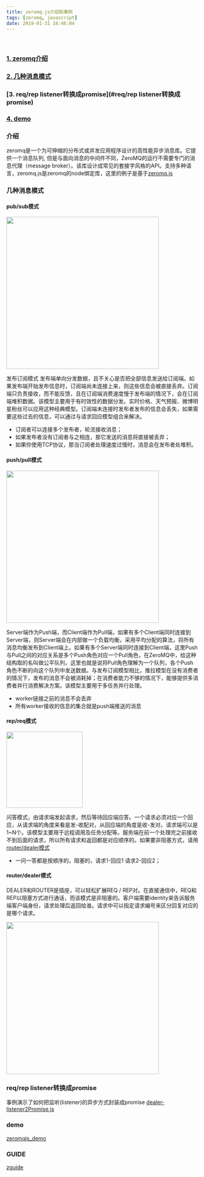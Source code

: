 ```yaml
---
title: zeromq.js介绍和事例
tags: [zeromq, javascript]
date: 2019-01-31 16:46:04
---
```

　　　　


<script>
    // const title = document.getElementsByClassName('post-title')[0];
    // const isHome = document.getElementsByClassName('post-title-link') > 0;
    // if (!isHome && title) {
    //    console.log(document.styleSheets[0].rules[0])
    //    try {
    //        document.styleSheets[0].insertRule(
    //        `.mystery-title::after{
    //            content:'after';
    //            color:green;
    //        }`,
    //        0)//chrome,firefox等非IE浏览器使用
    //    } catch(err) {
    //        console.log(err)
    //    }
    //    try {
    //        document.styleSheets[0].addRule('.mystery-title::before{color:green}',0)//IE系列浏览器使用
    //    } catch(err) {
    //        console.log(err)
    //    }
    //    if (!title.className.match('mystery-title')) {
    //        title.className += ' mystery-title' 
    //    }
    //    console.log(title.className) 
    //}
</script>

### [1. zeromq介绍](#介绍)

### [2. 几种消息模式](#几种消息模式)
 
### [3. req/rep listener转换成promise](#req/rep listener转换成promise)

### [4. demo](#demo)
 
### 介绍
zeromq是一个为可伸缩的分布式或并发应用程序设计的高性能异步消息库。它提供一个消息队列, 但是与面向消息的中间件不同，ZeroMQ的运行不需要专门的消息代理（message broker）。该库设计成常见的套接字风格的API。支持多种语言，zeromq.js是zeromq的node绑定库，这里的例子是基于[zeromq.js](https://github.com/zeromq/zeromq.js)
                                                                                                                                                            

### 几种消息模式

#### pub/sub模式

  <img src="/images/zeromq/zeromq_3.png" width="400" />

发布订阅模式 发布端单向分发数据，且不关心是否把全部信息发送给订阅端。如果发布端开始发布信息时，订阅端尚未连接上来，则这些信息会被直接丢弃。订阅端只负责接收，而不能反馈，且在订阅端消费速度慢于发布端的情况下，会在订阅端堆积数据。该模型主要用于有时效性的数据分发。实时价格、天气预报、微博明星粉丝可以应用这种经典模型。订阅端未连接时发布者发布的信息会丢失，如果需要这些过去的信息，可以通过与请求回应模型组合来解决。

*  订阅者可以连接多个发布者，轮流接收消息；
*  如果发布者没有订阅者与之相连，那它发送的消息将直接被丢弃；
*  如果你使用TCP协议，那当订阅者处理速度过慢时，消息会在发布者处堆积。


#### push/pull模式

  <img src="/images/zeromq/zeromq_0.png" width="400" />

Server端作为Push端，而Client端作为Pull端，如果有多个Client端同时连接到Server端，则Server端会在内部做一个负载均衡，采用平均分配的算法，将所有消息均衡发布到Client端上。如果有多个Server端同时连接到Client端，这里Push与Pull之间的对应关系是多个Push角色对应一个Pull角色，在ZeroMQ中，给这种结构取的名叫做公平队列，这里也就是说将Pull角色理解为一个队列，各个Push角色不断的向这个队列中发送数据。与发布订阅模型相比，推拉模型在没有消费者的情况下，发布的消息不会被消耗掉；在消费者能力不够的情况下，能够提供多消费者并行消费解决方案。该模型主要用于多任务并行处理。

* worker链接之前的消息不会丢弃
* 所有worker接收的信息的集合就是push端推送的消息

#### rep/req模式

  <img src="/images/zeromq/zeromq_1.png" width="200" />

问答模式，由请求端发起请求，然后等待回应端应答。一个请求必须对应一个回应，从请求端的角度来看是发-收配对，从回应端的角度是收-发对。请求端可以是1~N个。该模型主要用于远程调用及任务分配等。服务端在前一个处理完之前接收不到后面的请求，所以所有请求和返回都是对应顺序的。如果要非阻塞方式，请用[router/dealer模式](#router/dealer模式)

*  一问一答都是按顺序的，阻塞的，请求1-回应1 请求2-回应2；

#### router/dealer模式

DEALER和ROUTER是插座，可以轻松扩展REQ / REP对。在直接通信中，REQ和REP以阻塞方式进行通话，而该模式是非阻塞的。客户端需要identity来告诉服务端客户端身份，请求处理后返回给谁。请求中可以指定请求编号来区分回复对应的是哪个请求。

  <img src="/images/zeromq/zeromq_2.png" width="400" />

### req/rep listener转换成promise

事例演示了如何把监听(listener)的异步方式封装成promise
[dealer-listener2Promise.js](https://github.com/WillCoco/zeromqjs_demo/blob/master/router-dealer/dealer-listener2Promise.js)

### demo
[zeromqjs_demo](https://github.com/WillCoco/zeromqjs_demo)

### GUIDE
[zguide](http://zguide.zeromq.org/)


